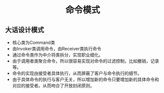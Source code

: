 <h1 align="center">
命令模式
</h1>

## 大话设计模式
- 核心类为Command类
- 由Invoker类调用命令，由Receiver类执行命令
- 通过命令类作为中介将类拆分，实现职业细化。
- 由于调用者类聚合命令，所以很容易实现对命令的过滤控制，比如撤销，记录等。
- 命令的实现由接受者具体执行，从而屏蔽了客户与命令执行的细节。
- 由于具体命令的执行与客户无关，所以增加新的命令只要增加新的具体命令和对应的接受者。从而吻合了开放封闭原则。

